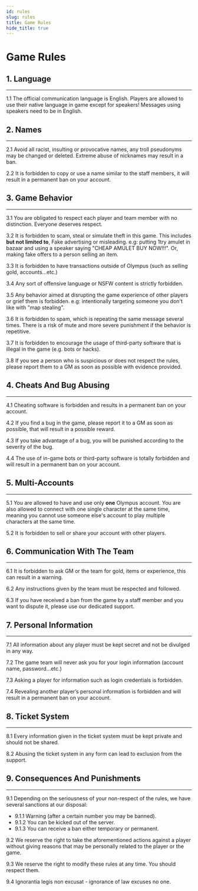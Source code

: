 ```yaml
---
id: rules
slug: rules
title: Game Rules
hide_title: true
---
```


# Game Rules

## 1. Language 
---
1.1 The official communication language is English. Players are allowed to use their native language in game except for speakers! Messages using speakers need to be in English.

## 2. Names 
---
2.1 Avoid all racist, insulting or provocative names, any troll pseudonyms may be changed or deleted. Extreme abuse of nicknames may result in a ban. 

2.2 It is forbidden to copy or use a name similar to the staff members, it will result in a permanent ban on your account. 

## 3. Game Behavior 
---
3.1 You are obligated to respect each player and team member with no distinction. Everyone deserves respect.

3.2 It is forbidden to scam, steal or simulate theft in this game. This includes **but not limited to**, Fake advertising or misleading. e.g: putting 1try amulet in bazaar and using a speaker saying "CHEAP AMULET BUY NOW!!!". Or, making fake offers to a person selling an item.  

3.3 It is forbidden to have transactions outside of Olympus (such as selling gold, accounts...etc.) 

3.4 Any sort of offensive language or NSFW content is strictly forbidden. 

3.5 Any behavior aimed at disrupting the game experience of other players or grief them is forbidden. e.g: intentionally targeting someone you don't like with "map stealing".

3.6 It is forbidden to spam, which is repeating the same message several times. There is a risk of mute and more severe punishment if the behavior is repetitive. 

3.7 It is forbidden to encourage the usage of third-party software that is illegal in the game (e.g. bots or hacks). 

3.8 If you see a person who is suspicious or does not respect the rules, please report them to a GM as soon as possible with evidence provided. 

## 4. Cheats And Bug Abusing 
---
4.1 Cheating software is forbidden and results in a permanent ban on your account. 

4.2 If you find a bug in the game, please report it to a GM as soon as possible, that will result in a possible reward.

4.3 If you take advantage of a bug, you will be punished according to the severity of the bug. 

4.4 The use of in-game bots or third-party software is totally forbidden and will result in a permanent ban on your account. 

## 5. Multi-Accounts 
---
5.1 You are allowed to have and use only **one** Olympus account. You are also allowed to connect with one single character at the same time, meaning you cannot use someone else's account to play multiple characters at the same time.

5.2 It is forbidden to sell or share your account with other players. 

## 6. Communication With The Team 
---
6.1 It is forbidden to ask GM or the team for gold, items or experience, this can result in a warning. 

6.2 Any instructions given by the team must be respected and followed. 

6.3 If you have received a ban from the game by a staff member and you want to dispute it, please use our dedicated support. 


## 7. Personal Information 
---
7.1 All information about any player must be kept secret and not be divulged in any way. 

7.2 The game team will never ask you for your login information (account name, password...etc.) 

7.3 Asking a player for information such as login credentials is forbidden.  

7.4 Revealing another player’s personal information is forbidden and will result in a permanent ban on your account. 

## 8. Ticket System 
---
8.1 Every information given in the ticket system must be kept private and should not be shared.

8.2 Abusing the ticket system in any form can lead to exclusion from the support.

## 9. Consequences And Punishments 
---
9.1 Depending on the seriousness of your non-respect of the rules, we have several sanctions at our disposal:  
- 9.1.1 Warning (after a certain number you may be banned). 
- 9.1.2 You can be kicked out of the server. 
- 9.1.3 You can receive a ban either temporary or permanent. 

9.2 We reserve the right to take the aforementioned actions against a player without giving reasons that may be personally related to the player or the game. 

9.3 We reserve the right to modify these rules at any time. You should respect them. 

9.4 Ignorantia legis non excusat - ignorance of law excuses no one. 
